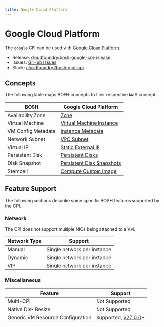 ```yaml
---
title: Google Cloud Platform
---
```


# Google Cloud Platform

The `google` CPI can be used with [Google Cloud Platform](https://cloud.google.com/).

 * Release: [cloudfoundry/bosh-google-cpi-release](https://github.com/cloudfoundry/bosh-google-cpi-release)
 * Issues: [GitHub Issues](https://github.com/cloudfoundry/bosh-google-cpi-release/issues)
 * Slack: [cloudfoundry#bosh-gce-cpi](https://cloudfoundry.slack.com/messages/bosh-gce-cpi)


## Concepts

The following table maps BOSH concepts to their respective IaaS concept.

| BOSH | Google Cloud Platform |
| ---- | --------------------- |
| Availability Zone | [Zone](https://cloud.google.com/compute/docs/regions-zones/) |
| Virtual Machine | [Virtual Machine Instance](https://cloud.google.com/compute/docs/instances/) |
| VM Config Metadata | [Instance Metadata](https://cloud.google.com/compute/docs/storing-retrieving-metadata) |
| Network Subnet | [VPC Subnet](https://cloud.google.com/vpc/docs/vpc#vpc_networks_and_subnets) |
| Virtual IP | [Static External IP](https://cloud.google.com/compute/docs/ip-addresses/#reservedaddress) |
| Persistent Disk | [Persistent Disks](https://cloud.google.com/persistent-disk/) |
| Disk Snapshot | [Persistent Disk Snapshots](https://cloud.google.com/compute/docs/disks/create-snapshots) |
| Stemcell | [Compute Custom Image](https://cloud.google.com/compute/docs/images#custom_images) |


## Feature Support

The following sections describe some specific BOSH features supported by the CPI.


### Network

The CPI does not support multiple NICs being attached to a VM.

| Network Type | Support |
| ------------ | ------- |
| Manual | Single network per instance |
| Dynamic | Single network per instance |
| VIP | Single network per instance |


### Miscellaneous

| Feature | Support |
| ------- | ------- |
| Multi-CPI | Not Supported |
| Native Disk Resize | Not Supported |
| Generic VM Resource Configuration | Supported, [v27.0.0](https://github.com/cloudfoundry/bosh-google-cpi-release/releases/tag/v27.0.0)+ |
